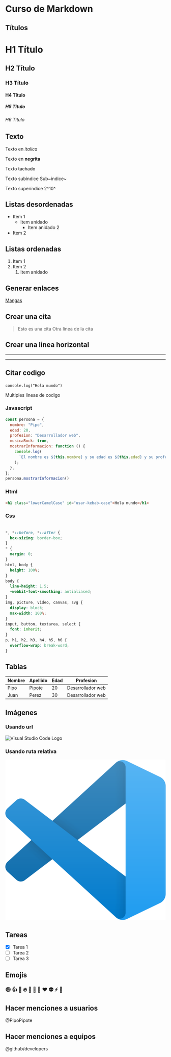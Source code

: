 # Curso de Markdown

## Títulos

# H1 Título
## H2 Título
### H3 Título
#### H4 Título
##### H5 Título
###### H6 Título

## Texto

Texto en *italica*

Texto en **negrita**

Texto ~~tachado~~

Texto subíndice Sub~indice~

Texto superíndice  2^10^

## Listas desordenadas

* Item 1
  * Item anidado
    * Item anidado 2
* Item 2

## Listas ordenadas

1. Item 1
2. Item 2
   1. Item anidado

## Generar enlaces

[Mangas](https://inmanga.com "Leer mangas online")

## Crear una cita

> Esto es una cita
> Otra linea de la cita

## Crear una linea horizontal

---

___

## Citar codigo

`console.log("Hola mundo")`

Multiples lineas de codigo

### Javascript
```javascript
const persona = {
  nombre: "Pipo",
  edad: 20,
  profesion: "Desarrollador web",
  musicaRock: true,
  mostrarInformacion: function () {
    console.log(
      `El nombre es ${this.nombre} y su edad es ${this.edad} y su profesion es ${this.profesion}`
    );
  },
};
persona.mostrarInformacion()
```
### Html
```html
<h1 class="lowerCamelCase" id="usar-kebab-case">Hola mundo</h1>
```
### Css
```css

*, *::before, *::after {
  box-sizing: border-box;
}
* {
  margin: 0;
}
html, body {
  height: 100%;
}
body {
  line-height: 1.5;
  -webkit-font-smoothing: antialiased;
}
img, picture, video, canvas, svg {
  display: block;
  max-width: 100%;
}
input, button, textarea, select {
  font: inherit;
}
p, h1, h2, h3, h4, h5, h6 {
  overflow-wrap: break-word;
}
```

## Tablas

| Nombre | Apellido | Edad | Profesion         |
| ------ | -------- | ---- | ----------------- |
| Pipo   | Pipote   | 20   | Desarrollador web |
| Juan   | Perez    | 30   | Desarrollador web |

## Imágenes

### Usando url
![Visual Studio Code Logo](https://upload.wikimedia.org/wikipedia/commons/thumb/9/9a/Visual_Studio_Code_1.35_icon.svg/1200px-Visual_Studio_Code_1.35_icon.svg.png "Visual Studio Code Logo")

### Usando ruta relativa
![Visual Studio Code Logo](./assets/img/vslogo.png "Visual Studio Code Logo")

## Tareas

- [x] Tarea 1
- [ ] Tarea 2
- [ ] Tarea 3

## Emojis
### :smile: :+1: :100: :fire: :rocket: :muscle: :metal: :heart: :alien: :zap: :tada:

## Hacer menciones a usuarios

@PipoPipote

## Hacer menciones a equipos

@github/developers